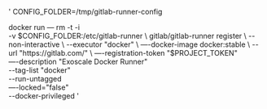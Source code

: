 '
CONFIG_FOLDER=/tmp/gitlab-runner-config

docker run — rm -t -i \
 -v $CONFIG_FOLDER:/etc/gitlab-runner \
 gitlab/gitlab-runner register \
   --non-interactive \
   --executor "docker" \
   —-docker-image docker:stable \
   --url "https://gitlab.com/" \
   —-registration-token "$PROJECT_TOKEN" \
   —-description "Exoscale Docker Runner" \
   --tag-list "docker" \
   --run-untagged \
   —-locked="false" \
   --docker-privileged
   '
